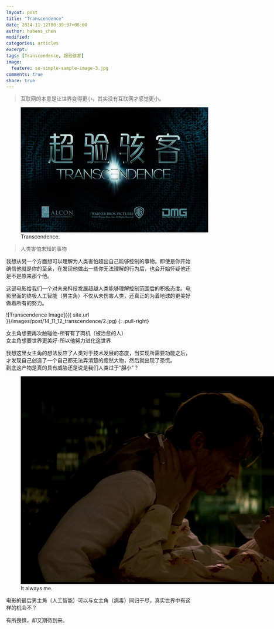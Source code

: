```yaml
---
layout: post
title: "Transcendence"
date: 2014-11-12T00:39:37+08:00
author: habens_chen
modified:
categories: articles
excerpt:
tags: [Transcendence, 超验骇客]
image:
  feature: so-simple-sample-image-3.jpg
comments: true
share: true
---
```

> 互联网的本意是让世界变得更小，其实没有互联网才感觉更小。  


<figure class="half">
	<img src="/images/post/14_11_12_transcendence/1.jpg" alt="image" style="max-width:1200px; max-height=600px">
	<figcaption>Transcendence.</figcaption>
</figure>

>人类害怕未知的事物  

我想从另一个方面想可以理解为人类害怕超出自己能够控制的事物。即使是你开始确信他就是你的至亲，在发现他做出一些你无法理解的行为后，也会开始怀疑他还是不是原来那个他。


这部电影给我们一个对未来科技发展超越人类能够理解控制范围后的积极态度。电影里面的终极人工智能（男主角）不仅从未伤害人类，还真正的为着地球的更美好做着所有的努力。

![Transcendence Image]({{ site.url }}/images/post/14_11_12_transcendence/2.jpg)
{: .pull-right}

女主角想要再次触碰他-所有有了肉机（被治愈的人）  
女主角想要世界更美好-所以他努力进化这世界


我想这里女主角的想法反应了人类对于技术发展的态度，当实现所需要功能之后，才发现自己创造了一个自己都无法弄清楚的庞然大物，然后就出现了恐慌。  
到底这产物是真的具有威胁还是说是我们人类过于“胆小”？

<figure class="half">
	<img src="/images/post/14_11_12_transcendence/3.png" alt="image" style="max-width:1200px; max-height=600px">
	<figcaption>It always me.</figcaption>
</figure>

电影的最后男主角（人工智能）可以与女主角（病毒）同归于尽，真实世界中有这样的机会不？


有所畏惧，却又期待到来。
